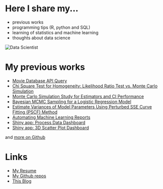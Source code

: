 # Here I share my...

- previous works
- programming tips (R, python and SQL)
- learning of statistics and machine learning 
- thoughts about data science

![Data Scientist](https://i.redd.it/p6va3hrtmvr71.jpg)

# My previous works

- [Movie Database API Query](https://github.com/chsueh2/Movie_Database_API_Query)
- [Chi Square Test for Homogeneity: Likelihood Ratio Test vs. Monte Carlo Simulation](https://github.com/chsueh2/LRT_Chi_Square_Test)
- [Monte Carlo Simulation Study for Estimators and CI Performance](https://github.com/chsueh2/MonteCarlo_CI_Performance)
- [Bayesian MCMC Sampling for a Logistic Regression Model](https://github.com/chsueh2/MCMC_Sampling)
- [Estimate Variances of Model Parameters Using Perturbed SSE Curve Fitting (PSCF) Method](https://github.com/chsueh2/Estimate_Variances_PSCF)
- [Automating Machine Learning Reports](https://github.com/chsueh2/Automating_Modeling_Reports)
- [Shiny app: Process Data Dashboard](https://github.com/chsueh2/Process_Data_Dashboard)
- [Shiny app: 3D Scatter Plot Dashboard](https://github.com/chsueh2/3D_Scatter_Plot_Dashboard)

and [more on Github](https://github.com/chsueh2?tab=repositories)

# Links

- [My Resume](https://profile.indeed.com/p/chienlanh-tkm9w32)<br>
- [My Github repos](https://github.com/chsueh2?tab=repositories)<br>
- [This Blog](https://chsueh2.github.io/)<br>

